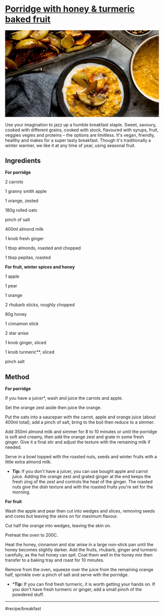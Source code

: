 # [Porridge with honey & turmeric baked fruit](https://www.goodfood.com.au/recipes/spiced-winter-porridge-recipe-with-honeytumeric-baked-fruit-20160830-gr4djt)

![](assets/6b67377e8bdde6dea9bc08986b25f42c.jpg)

Use your imagination to jazz up a humble breakfast staple. Sweet, savoury, cooked with different grains, cooked with stock, flavoured with syrups, fruit, veggies vegies and proteins – the options are limitless. It's vegan, friendly, healthy and makes for a super tasty breakfast. Though it's traditionally a winter warmer, we like it at any time of year, using seasonal fruit.

## Ingredients
**For porridge**

2 carrots

1 granny smith apple

1 orange, zested

180g rolled oats

pinch of salt

400ml almond milk

1 knob fresh ginger

1 tbsp almonds, roasted and chopped

1 tbsp pepitas, roasted

**For fruit, winter spices and honey**

1 apple

1 pear

1 orange

2 rhubarb sticks, roughly chopped

80g honey

1 cinnamon stick

2 star anise

1 knob ginger, sliced

1 knob turmeric**, sliced

pinch salt

## Method
**For porridge**

If you have a juicer*, wash and juice the carrots and apple.

Set the orange zest aside then juice the orange.

Put the oats into a saucepan with the carrot, apple and orange juice (about 400ml total), add a pinch of salt, bring to the boil then reduce to a simmer.

Add 350ml almond milk and simmer for 8 to 10 minutes or until the porridge is soft and creamy, then add the orange zest and grate in some fresh ginger. Give it a final stir and adjust the texture with the remaining milk if needed.

Serve in a bowl topped with the roasted nuts, seeds and winter fruits with a little extra almond milk.

* **Tip:** If you don't have a juicer, you can use bought apple and carrot juice. Adding the orange zest and grated ginger at the end keeps the fresh zing of the zest and controls the heat of the ginger. The roasted nuts give the dish texture and with the roasted fruits you're set for the morning.

**For fruit**

Wash the apple and pear then cut into wedges and slices, removing seeds and cores but leaving the skins on for maximum flavour.

Cut half the orange into wedges, leaving the skin on.

Preheat the oven to 200C.

Heat the honey, cinnamon and star anise in a large non-stick pan until the honey becomes slightly darker. Add the fruits, rhubarb, ginger and turmeric carefully, as the hot honey can spit. Coat them well in the honey mix then transfer to a baking tray and roast for 10 minutes.

Remove from the oven, squeeze over the juice from the remaining orange half, sprinkle over a pinch of salt and serve with the porridge.

* ***Tip:** If you can find fresh turmeric, it is worth getting your hands on. If you don't have fresh turmeric or ginger, add a small pinch of the powdered stuff.
- - - -
#recipe/breakfast